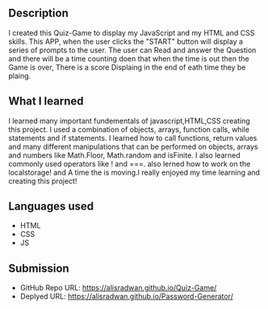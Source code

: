 ## Description

I created this Quiz-Game to display my JavaScript and my HTML and CSS skills. This APP, when the user clicks the "START" button will display a series of prompts to the user. The user can Read and answer the Question and there will be a time counting doen that when the time is out then the Game is over, There is a score Displaing in the end of eath time they be plaing.

## What I learned

I learned many important fundementals of javascript,HTML,CSS creating this project. I used a combination of objects, arrays, function calls, while statements and if statements. I learned how to call functions, return values and many different manipulations that can be performed on objects, arrays and numbers like Math.Floor, Math.random and isFinite. I also learned commonly used operators like ! and ===. also lerned how to work on the localstorage! and A time the is moving.I really enjoyed my time learning and creating this project!

## Languages used

- HTML
- CSS
- JS

## Submission

- GitHub Repo URL: https://alisradwan.github.io/Quiz-Game/
- Deplyed URL: https://alisradwan.github.io/Password-Generator/
